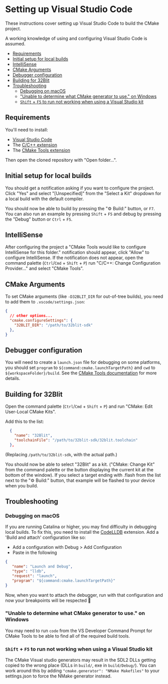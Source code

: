 # Setting up Visual Studio Code <!-- omit in toc -->

These instructions cover setting up Visual Studio Code to build the CMake project.

A working knowledge of using and configuring Visual Studio Code is assumed.

- [Requirements](#requirements)
- [Initial setup for local builds](#initial-setup-for-local-builds)
- [IntelliSense](#intellisense)
- [CMake Arguments](#cmake-arguments)
- [Debugger configuration](#debugger-configuration)
- [Building for 32Blit](#building-for-32blit)
- [Troubleshooting](#troubleshooting)
  - [Debugging on macOS](#debugging-on-macos)
  - ["Unable to determine what CMake generator to use." on Windows](#unable-to-determine-what-cmake-generator-to-use-on-windows)
  - [`Shift` + `F5` to run not working when using a Visual Studio kit](#shift--f5-to-run-not-working-when-using-a-visual-studio-kit)

## Requirements

You'll need to install:

 - [Visual Studio Code](https://code.visualstudio.com/)
 - The [C/C++ extension](https://marketplace.visualstudio.com/items?itemName=ms-vscode.cpptools)
 - The [CMake Tools extension](https://marketplace.visualstudio.com/items?itemName=ms-vscode.cmake-tools)

Then open the cloned repository with "Open folder...".

## Initial setup for local builds
You should get a notification asking if you want to configure the project. Click "Yes" and select "[Unspecified]" from the "Select a Kit" dropdown for a local build with the default compiler.

You should now be able to build by pressing the "⚙ Build:" button, or `F7`. You can also run an example by pressing `Shift` + `F5` and debug by pressing the "Debug" button or `Ctrl` + `F5`.

## IntelliSense

After configuring the project a "CMake Tools would like to configure IntelliSense for this folder." notification should appear, click "Allow" to configure IntelliSense. If the notification does not appear, open the command palette (`Ctrl`/`Cmd` + `Shift` + `P`) run "C/C++: Change Configuration Provider..." and select "CMake Tools".

## CMake Arguments

To set CMake arguments (like `-D32BLIT_DIR` for out-of-tree builds), you need to add them to `.vscode/settings.json`:

```json
{
  // other options...
  "cmake.configureSettings": {
    "32BLIT_DIR": "/path/to/32blit-sdk"
  },
}
```

## Debugger configuration

You will need to create a `launch.json` file for debugging on some platforms, you should set `program` to `${command:cmake.launchTargetPath}` and `cwd` to `${workspaceFolder}/build`. See the [CMake Tools documentation](https://vector-of-bool.github.io/docs/vscode-cmake-tools/debugging.html#debugging-with-cmake-tools-and-launch-json) for more details.

## Building for 32Blit

Open the command palette (`Ctrl`/`Cmd` + `Shift` + `P`) and run "CMake: Edit User-Local CMake Kits".

Add this to the list:
```json
  {
    "name": "32Blit",
    "toolchainFile": "/path/to/32blit-sdk/32blit.toolchain"
  },
```
(Replacing `/path/to/32blit-sdk`, with the actual path.)

You should now be able to select "32Blit" as a kit. ("CMake: Change Kit" from the command palette or the button displaying the current kit at the bottom of the window). If you select a target ending with .flash from the list next to the "⚙ Build:" button, that example will be flashed to your device when you build.

## Troubleshooting

### Debugging on macOS
If you are running Catalina or higher, you may find difficulty in debugging local builds. To fix this, you need to install the [CodeLLDB](https://marketplace.visualstudio.com/items?itemName=vadimcn.vscode-lldb) extension. Add a 'Build and attach' configuration like so:

- Add a configuration with Debug > Add Configuration
- Paste in the following

``` json
{
   "name": "Launch and Debug",
   "type": "lldb",
   "request": "launch",
   "program": "${command:cmake.launchTargetPath}"
}
```
Now, when you want to attach the debugger, run with that configuration and now your breakpoints will be respected 🎉

### "Unable to determine what CMake generator to use." on Windows
You may need to run `code` from the VS Developer Command Prompt for CMake Tools to be able to find all of the required build tools.

### `Shift` + `F5` to run not working when using a Visual Studio kit
The CMake Visual studio generators may result in the SDL2 DLLs getting copied to the wrong place (DLLs in `build/`, exe in `build/Debug/`). You can work around this by adding `"cmake.generator": "NMake Makefiles"` to your settings.json to force the NMake generator instead.
